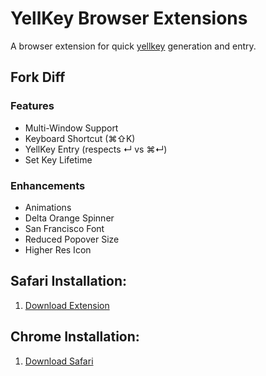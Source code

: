 # YellKey Browser Extensions
A browser extension for quick [yellkey](http://www.yellkey.com) generation and entry.

## Fork Diff

### Features
- Multi-Window Support
- Keyboard Shortcut (⌘⇧K)
- YellKey Entry (respects ↵ vs ⌘↵)
- Set Key Lifetime

### Enhancements
- Animations
- Delta Orange Spinner
- San Francisco Font
- Reduced Popover Size
- Higher Res Icon

## Safari Installation:
1. [Download Extension](https://github.com/atfinke/YellKey-Extension/raw/master/dist/Yellkey.safariextz)

## Chrome Installation:
1. [Download Safari](http://apple.com/)
